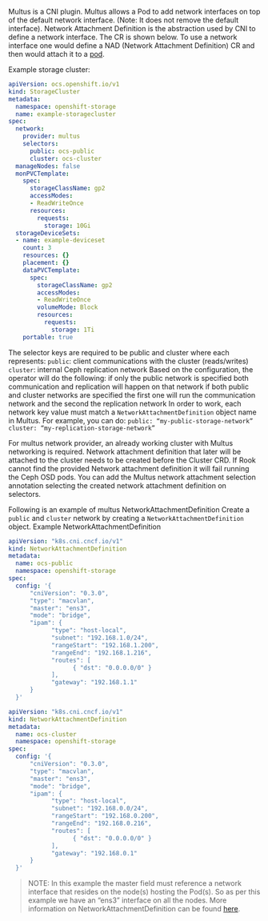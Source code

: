 Multus is a CNI plugin. Multus allows a Pod to add network interfaces on top of the default network interface. (Note: It does not remove the default interface). Network Attachment Definition is the abstraction used by CNI to define a network interface. The CR is shown below. To use a network interface one would define a NAD (Network Attachment Definition) CR and then would attach it to a [pod][1].

Example storage cluster:
```yaml
apiVersion: ocs.openshift.io/v1
kind: StorageCluster
metadata:
  namespace: openshift-storage
  name: example-storagecluster
spec:
  network:                             
    provider: multus
    selectors:
      public: ocs-public  
      cluster: ocs-cluster
  manageNodes: false
  monPVCTemplate:
    spec:
      storageClassName: gp2
      accessModes:
      - ReadWriteOnce
      resources:
        requests:
          storage: 10Gi
  storageDeviceSets:
  - name: example-deviceset
    count: 3
    resources: {}
    placement: {}
    dataPVCTemplate:
      spec:
        storageClassName: gp2
        accessModes:
        - ReadWriteOnce
        volumeMode: Block
        resources:
          requests:
            storage: 1Ti
    portable: true
```

The selector keys are required to be public and cluster where each represents:
`public`: client communications with the cluster (reads/writes)
`cluster`: internal Ceph replication network
Based on the configuration, the operator will do the following:
if only the public network is specified both communication and replication will happen on that network
if both public and cluster networks are specified the first one will run the communication network and the second the replication network
In order to work, each network key value must match a `NetworkAttachmentDefinition` object name in Multus. For example, you can do:
`public: “my-public-storage-network”`
`cluster: “my-replication-storage-network”`

For multus network provider, an already working cluster with Multus networking is required. Network attachment definition that later will be attached to the cluster needs to be created before the Cluster CRD. If Rook cannot find the provided Network attachment definition it will fail running the Ceph OSD pods. You can add the Multus network attachment selection annotation selecting the created network attachment definition on selectors.

Following is an example of multus NetworkAttachmentDefinition
Create a `public` and `cluster` network by creating a `NetworkAttachmentDefinition` object.
Example NetworkAttachmentDefinition
```yaml
apiVersion: "k8s.cni.cncf.io/v1"
kind: NetworkAttachmentDefinition
metadata:
  name: ocs-public
  namespace: openshift-storage
spec:
  config: '{
      "cniVersion": "0.3.0",
      "type": "macvlan",
      "master": "ens3",
      "mode": "bridge",
      "ipam": {
            "type": "host-local",
            "subnet": "192.168.1.0/24",
            "rangeStart": "192.168.1.200",
            "rangeEnd": "192.168.1.216",
            "routes": [
                  { "dst": "0.0.0.0/0" }
            ],
            "gateway": "192.168.1.1"
      }
  }'
```
```yaml
apiVersion: "k8s.cni.cncf.io/v1"
kind: NetworkAttachmentDefinition
metadata:
  name: ocs-cluster
  namespace: openshift-storage
spec:
  config: '{
      "cniVersion": "0.3.0",
      "type": "macvlan",
      "master": "ens3",
      "mode": "bridge",
      "ipam": {
            "type": "host-local",
            "subnet": "192.168.0.0/24",
            "rangeStart": "192.168.0.200",
            "rangeEnd": "192.168.0.216",
            "routes": [
                  { "dst": "0.0.0.0/0" }
            ],
            "gateway": "192.168.0.1"
      }
  }'
```
> NOTE: In this example the master field must reference a network interface that resides on the node(s) hosting the Pod(s). So as per this example we have an “ens3” interface on all the nodes.
More information on NetworkAttachmentDefinition can be found [here][2].

[1]: https://docs.openshift.com/container-platform/4.4/networking/multiple_networks/attaching-pod.html
[2]: https://docs.openshift.com/container-platform/4.1/networking/managing-multinetworking.html